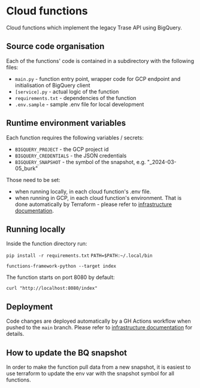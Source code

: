 # Cloud functions
Cloud functions which implement the legacy Trase API using BigQuery.

## Source code organisation

Each of the functions' code is contained in a subdirectory with the following files:
- `main.py` - function entry point, wrapper code for GCP endpoint and initialisation of BigQuery client
- `[service].py` - actual logic of the function
- `requirements.txt` - dependencies of the function
- `.env.sample` - sample .env file for local development 

## Runtime environment variables

Each function requires the following variables / secrets:
- `BIGQUERY_PROJECT` - the GCP project id
- `BIGQUERY_CREDENTIALS` - the JSON credentials
- `BIGQUERY_SNAPSHOT` - the symbol of the snapshot, e.g. "_2024-03-05_burk"

Those need to be set:
- when running locally, in each cloud function's .env file.
- when running in GCP, in each cloud function's environment. That is done automatically by Terraform - please refer to [infrastructure documentation](../infrastructure/README.md).

## Running locally

Inside the function directory run:

`pip install -r requirements.txt`
`PATH=$PATH:~/.local/bin`

`functions-framework-python --target index`

The function starts on port 8080 by default:

`curl "http://localhost:8080/index"`

## Deployment

Code changes are deployed automatically by a GH Actions workflow when pushed to the `main` branch. Please refer to [infrastructure documentation](../infrastructure/README.md) for details.

## How to update the BQ snapshot

In order to make the function pull data from a new snapshot, it is easiest to use terraform to update the env var with the snapshot symbol for all functions.
